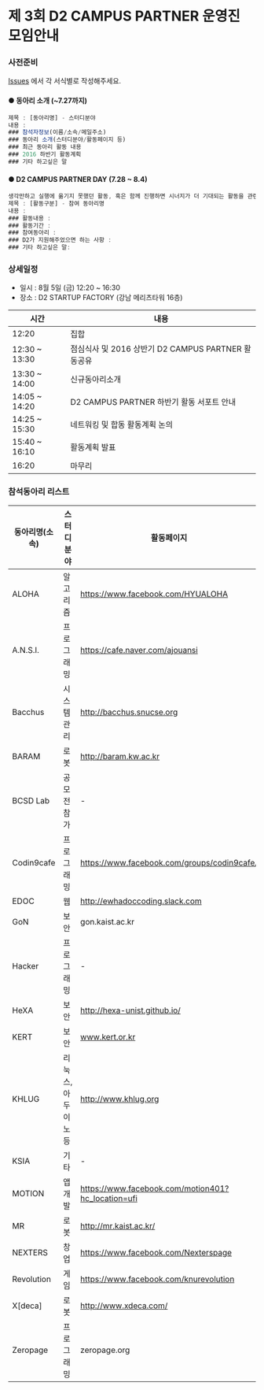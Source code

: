 # 제 3회 D2 CAMPUS PARTNER 운영진 모임안내

### 사전준비

[Issues](https://github.com/D2CAMPUS-PARTNER/SHAKE_3rd/issues/new) 에서 각 서식별로 작성해주세요.

#### ● 동아리 소개 (~7.27까지)

```javascript
제목 : [동아리명] - 스터디분야
내용 :
### 참석자정보(이름/소속/메일주소)
### 동아리 소개(스터디분야/활동페이지 등)
### 최근 동아리 활동 내용
### 2016 하반기 활동계획
### 기타 하고싶은 말
```

#### ● D2 CAMPUS PARTNER DAY (7.28 ~ 8.4)

```javascript
생각만하고 실행에 옮기지 못했던 활동, 혹은 함께 진행하면 시너지가 더 기대되는 활동을 관련 분야의 다른 D2 CAMPUS PARTNER와 함께하고 싶은 활동을 기재해주세요. D2가 적극 지원합니다. (활동구분 예: 스터디,세미나,대회개최·참가,해커톤,캠프 등)
제목 : [활동구분] - 참여 동아리명
내용 : 
### 활동내용 : 
### 활동기간 : 
### 참여동아리 : 
### D2가 지원해주었으면 하는 사항 : 
### 기타 하고싶은 말: 
```

### 상세일정

- 일시 : 8월 5일 (금) 12:20 ~ 16:30
- 장소 : D2 STARTUP FACTORY (강남 메리츠타워 16층)

시간|내용
---|---
12:20|집합
12:30 ~ 13:30|점심식사 및 2016 상반기 D2 CAMPUS PARTNER 활동공유
13:30 ~ 14:00|신규동아리소개
14:05 ~ 14:20|D2 CAMPUS PARTNER 하반기 활동 서포트 안내
14:25 ~ 15:30|네트워킹 및 합동 활동계획 논의
15:40 ~ 16:10|활동계획 발표
16:20|마무리

### 참석동아리 리스트

동아리명(소속)|스터디분야|활동페이지
--------------|----------|----------
ALOHA|알고리즘|https://www.facebook.com/HYUALOHA
A.N.S.I.|프로그래밍|https://cafe.naver.com/ajouansi
Bacchus|시스템관리|http://bacchus.snucse.org
BARAM|로봇|http://baram.kw.ac.kr
BCSD Lab|공모전참가|-
Codin9cafe|프로그래밍|https://www.facebook.com/groups/codin9cafe/
EDOC|웹|http://ewhadoccoding.slack.com
GoN|보안|gon.kaist.ac.kr
Hacker|프로그래밍|-
HeXA|보안|http://hexa-unist.github.io/
KERT|보안|www.kert.or.kr
KHLUG|리눅스,아두이노 등|http://www.khlug.org
KSIA|기타|-|
MOTION|앱개발|https://www.facebook.com/motion401?hc_location=ufi
MR|로봇|http://mr.kaist.ac.kr/|
NEXTERS|창업|https://www.facebook.com/Nexterspage
Revolution|게임|https://www.facebook.com/knurevolution
X[deca]|로봇|http://www.xdeca.com/
Zeropage|프로그래밍|zeropage.org
